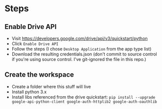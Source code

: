 # Steps

## Enable Drive API

- Visit https://developers.google.com/drive/api/v3/quickstart/python
- Click `Enable Drive API`
- Follow the steps (I chose `Desktop Application` from the app type list)
- Download the resulting credentials.json (don't commit to source control if you're using source control. I've git-ignored the file in this repo.)

## Create the workspace

- Create a folder where this stuff will live
- Install python 3.x
- Install libs referenced from the drive quickstart: `pip install --upgrade google-api-python-client google-auth-httplib2 google-auth-oauthlib`
